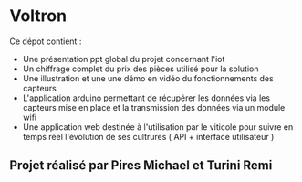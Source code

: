 # Voltron

Ce dépot contient :
  - Une présentation ppt global du projet concernant l'iot
  - Un chiffrage complet du prix des pièces utilisé pour la solution
  - Une illustration et une une démo en vidéo du fonctionnements des capteurs
  - L'application arduino permettant de récupérer les données via les capteurs mise en place et la transmission des données via un module wifi
  - Une application web destinée à l'utilisation par le viticole pour suivre en temps réel l'évolution de ses cultrures ( API + interface utilisateur )
  
## Projet réalisé par Pires Michael et Turini Remi

